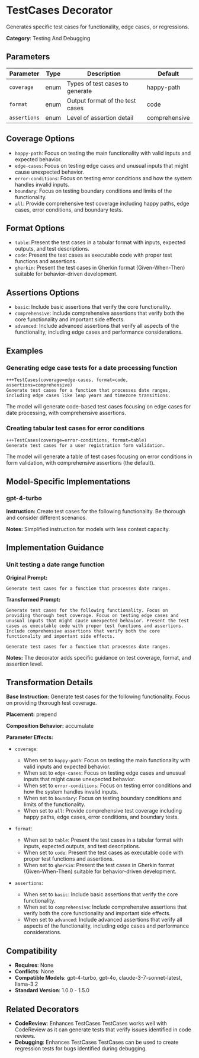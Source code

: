 # TestCases Decorator

Generates specific test cases for functionality, edge cases, or regressions.

**Category**: Testing And Debugging

## Parameters

| Parameter | Type | Description | Default |
|-----------|------|-------------|--------|
| `coverage` | enum | Types of test cases to generate | happy-path |
| `format` | enum | Output format of the test cases | code |
| `assertions` | enum | Level of assertion detail | comprehensive |

## Coverage Options

- `happy-path`: Focus on testing the main functionality with valid inputs and expected behavior.
- `edge-cases`: Focus on testing edge cases and unusual inputs that might cause unexpected behavior.
- `error-conditions`: Focus on testing error conditions and how the system handles invalid inputs.
- `boundary`: Focus on testing boundary conditions and limits of the functionality.
- `all`: Provide comprehensive test coverage including happy paths, edge cases, error conditions, and boundary tests.

## Format Options

- `table`: Present the test cases in a tabular format with inputs, expected outputs, and test descriptions.
- `code`: Present the test cases as executable code with proper test functions and assertions.
- `gherkin`: Present the test cases in Gherkin format (Given-When-Then) suitable for behavior-driven development.

## Assertions Options

- `basic`: Include basic assertions that verify the core functionality.
- `comprehensive`: Include comprehensive assertions that verify both the core functionality and important side effects.
- `advanced`: Include advanced assertions that verify all aspects of the functionality, including edge cases and performance considerations.

## Examples

### Generating edge case tests for a date processing function

```
+++TestCases(coverage=edge-cases, format=code, assertions=comprehensive)
Generate test cases for a function that processes date ranges, including edge cases like leap years and timezone transitions.
```

The model will generate code-based test cases focusing on edge cases for date processing, with comprehensive assertions.

### Creating tabular test cases for error conditions

```
+++TestCases(coverage=error-conditions, format=table)
Generate test cases for a user registration form validation.
```

The model will generate a table of test cases focusing on error conditions in form validation, with comprehensive assertions (the default).

## Model-Specific Implementations

### gpt-4-turbo

**Instruction:** Create test cases for the following functionality. Be thorough and consider different scenarios.

**Notes:** Simplified instruction for models with less context capacity.


## Implementation Guidance

### Unit testing a date range function

**Original Prompt:**
```
Generate test cases for a function that processes date ranges.
```

**Transformed Prompt:**
```
Generate test cases for the following functionality. Focus on providing thorough test coverage. Focus on testing edge cases and unusual inputs that might cause unexpected behavior. Present the test cases as executable code with proper test functions and assertions. Include comprehensive assertions that verify both the core functionality and important side effects.

Generate test cases for a function that processes date ranges.
```

**Notes:** The decorator adds specific guidance on test coverage, format, and assertion level.

## Transformation Details

**Base Instruction:** Generate test cases for the following functionality. Focus on providing thorough test coverage.

**Placement:** prepend

**Composition Behavior:** accumulate

**Parameter Effects:**

- `coverage`:
  - When set to `happy-path`: Focus on testing the main functionality with valid inputs and expected behavior.
  - When set to `edge-cases`: Focus on testing edge cases and unusual inputs that might cause unexpected behavior.
  - When set to `error-conditions`: Focus on testing error conditions and how the system handles invalid inputs.
  - When set to `boundary`: Focus on testing boundary conditions and limits of the functionality.
  - When set to `all`: Provide comprehensive test coverage including happy paths, edge cases, error conditions, and boundary tests.

- `format`:
  - When set to `table`: Present the test cases in a tabular format with inputs, expected outputs, and test descriptions.
  - When set to `code`: Present the test cases as executable code with proper test functions and assertions.
  - When set to `gherkin`: Present the test cases in Gherkin format (Given-When-Then) suitable for behavior-driven development.

- `assertions`:
  - When set to `basic`: Include basic assertions that verify the core functionality.
  - When set to `comprehensive`: Include comprehensive assertions that verify both the core functionality and important side effects.
  - When set to `advanced`: Include advanced assertions that verify all aspects of the functionality, including edge cases and performance considerations.

## Compatibility

- **Requires**: None
- **Conflicts**: None
- **Compatible Models**: gpt-4-turbo, gpt-4o, claude-3-7-sonnet-latest, llama-3.2
- **Standard Version**: 1.0.0 - 1.5.0

## Related Decorators

- **CodeReview**: Enhances TestCases TestCases works well with CodeReview as it can generate tests that verify issues identified in code reviews.
- **Debugging**: Enhances TestCases TestCases can be used to create regression tests for bugs identified during debugging.

